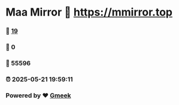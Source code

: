 # Maa Mirror :link: https://mmirror.top 
### :page_facing_up: [19](https://mmirror.top/tag.html) 
### :speech_balloon: 0 
### :hibiscus: 55596 
### :alarm_clock: 2025-05-21 19:59:11 
### Powered by :heart: [Gmeek](https://github.com/Meekdai/Gmeek)

